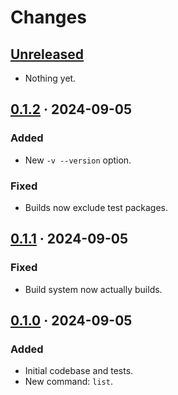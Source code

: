 # Changes

## [Unreleased]
- Nothing yet.

## [0.1.2] · 2024-09-05
### Added
- New `-v --version` option.

### Fixed
- Builds now exclude test packages.

## [0.1.1] · 2024-09-05
### Fixed
- Build system now actually builds.

## [0.1.0] · 2024-09-05
### Added
- Initial codebase and tests.
- New command: `list`.

[Unreleased]: https://github.com/stvmln86/mawhrin/tree/main
[0.1.2]:      https://github.com/stvmln86/mawhrin/tree/v0.1.2
[0.1.1]:      https://github.com/stvmln86/mawhrin/tree/v0.1.1
[0.1.0]:      https://github.com/stvmln86/mawhrin/tree/v0.1.0
